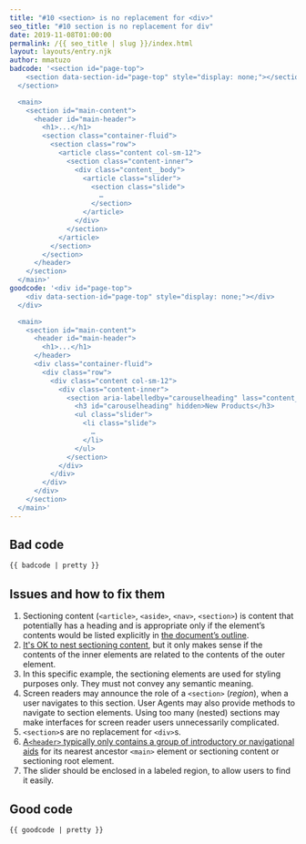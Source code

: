 ```yaml
---
title: "#10 <section> is no replacement for <div>"
seo_title: "#10 section is no replacement for div"
date: 2019-11-08T01:00:00
permalink: /{{ seo_title | slug }}/index.html
layout: layouts/entry.njk
author: mmatuzo
badcode: '<section id="page-top">
    <section data-section-id="page-top" style="display: none;"></section>
  </section>

  <main>
    <section id="main-content">
      <header id="main-header">
        <h1>...</h1>
        <section class="container-fluid">
          <section class="row">
            <article class="content col-sm-12">
              <section class="content-inner">
                <div class="content__body">
                  <article class="slider">
                    <section class="slide">
                      …
                    </section>
                  </article>
                </div>
              </section>
            </article>
          </section>
        </section>
      </header>
    </section>
  </main>'
goodcode: '<div id="page-top">
    <div data-section-id="page-top" style="display: none;"></div>
  </div>

  <main>
    <section id="main-content">
      <header id="main-header">
        <h1>...</h1>
      </header>
      <div class="container-fluid">
        <div class="row">
          <div class="content col-sm-12">
            <div class="content-inner">
              <section aria-labelledby="carouselheading" lass="content__body">
                <h3 id="carouselheading" hidden>New Products</h3>
                <ul class="slider">
                  <li class="slide">
                    …
                  </li>
                </ul>
              </section>
            </div>
          </div>
        </div>
      </div>
    </section>
  </main>'
---
```



<div class="section bad">

## Bad code

```html
{{ badcode | pretty }}
```
</div>

<div class="section">

## Issues and how to fix them

1. Sectioning content (`<article>`, `<aside>`, `<nav>`, `<section>`) is content that potentially has a heading and is appropriate only if the element’s contents would be listed explicitly in [the document’s outline](https://www.w3.org/TR/html52/sections.html#the-section-element). 
1. [It's OK to nest sectioning content](https://www.w3.org/TR/html52/sections.html#headings-and-sections), but it only makes sense if the contents of the inner elements are related to the contents of the outer element.
1. In this specific example, the sectioning elements are used for styling purposes only. They must not convey any semantic meaning.
1. Screen readers may announce the role of a `<section>` (_region_), when a user navigates to this section. User Agents may also provide methods to navigate to section elements. Using too many (nested) sections may make interfaces for screen reader users unnecessarily complicated.
1. `<section>`s are no replacement for `<div>`s.
1. [A`<header>` typically only contains a group of introductory or navigational aids](https://www.w3.org/TR/html52/sections.html#the-header-element) for its nearest ancestor `<main>` element or sectioning content or sectioning root element.
1. The slider should be enclosed in a labeled region, to allow users to find it easily.

<div class="section">

## Good code

```html
{{ goodcode | pretty }}
```
</div>
